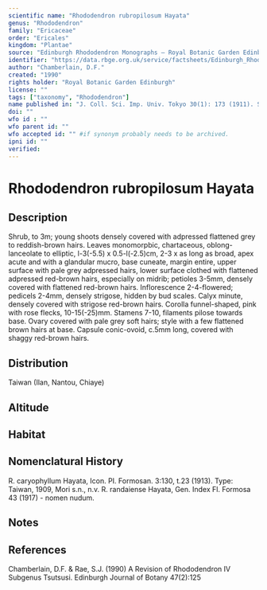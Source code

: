 ```yaml
---
scientific name: "Rhododendron rubropilosum Hayata"
genus: "Rhododendron"
family: "Ericaceae"
order: "Ericales"
kingdom: "Plantae"
source: "Edinburgh Rhododendron Monographs – Royal Botanic Garden Edinburgh"
identifier: "https://data.rbge.org.uk/service/factsheets/Edinburgh_Rhododendron_Monographs.xhtml"
author: "Chamberlain, D.F."
created: "1990"
rights holder: "Royal Botanic Garden Edinburgh"
license: ""
tags: ["taxonomy", "Rhododendron"]
name published in: "J. Coll. Sci. Imp. Univ. Tokyo 30(1): 173 (1911). Syntypes: Taiwan, Tozan, in montibus Morrison, x 1906, Nakahara, n.v.; central mountains, xi 1906, Kawakami & Mori 1857 (TI), 1859 (TI); Randazian, v iii 1908, Hayata & Mori 7044, n.v."
doi: ""
wfo id : ""
wfo parent id: ""
wfo accepted id: "" #if synonym probably needs to be archived.                      
ipni id: ""
verified:
---
```


                       

# Rhododendron rubropilosum Hayata

## Description
Shrub, to 3m; young shoots densely covered with adpressed flattened grey to reddish-brown hairs. Leaves monomorpbic, chartaceous, oblong-lanceolate to elliptic, l-3(-5.5) x 0.5-l(-2.5)cm, 2-3 x as long as broad, apex acute and with a glandular mucro, base cuneate, margin entire, upper surface with pale grey adpressed hairs, lower surface clothed with flattened adpressed red-brown hairs, especially on midrib; petioles 3-5mm, densely covered with flattened red-brown hairs. Inflorescence 2-4-flowered; pedicels 2-4mm, densely strigose, hidden by bud scales. Calyx minute, densely covered with strigose red-brown hairs. Corolla funnel-shaped, pink with rose flecks, 10-15(-25)mm. Stamens 7-10, filaments pilose towards base. Ovary covered with pale grey soft hairs; style with a few flattened brown hairs at base. Capsule conic-ovoid, c.5mm long, covered with shaggy red-brown hairs.

## Distribution
Taiwan (Ilan, Nantou, Chiaye)

## Altitude


## Habitat


## Nomenclatural History
R. caryophyllum Hayata, Icon. PI. Formosan. 3:130, t.23 (1913). Type: Taiwan, 1909, Mori s.n., n.v. R. randaiense Hayata, Gen. Index Fl. Formosa 43 (1917) - nomen nudum.
                       
## Notes


## References

Chamberlain, D.F. & Rae, S.J. (1990) A Revision of Rhododendron IV Subgenus Tsutsusi. Edinburgh Journal of Botany 47(2):125

